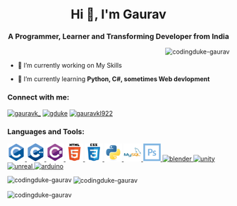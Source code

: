<h1 align="center">Hi 👋, I'm Gaurav</h1>
<h3 align="center">A Programmer, Learner and Transforming Developer from India</h3>

<p align="right"> <img src="https://komarev.com/ghpvc/?username=codingduke-gaurav&label=Profile%20views&color=0e75b6&style=flat" alt="codingduke-gaurav" /> </p>

- 🔭 I’m currently working on My Skills

- 🌱 I’m currently learning **Python, C#, sometimes Web devlopment**


<h3 align="left">Connect with me:</h3>
<p align="left">
<a href="https://instagram.com/gauravk_" target="blank"><img align="center" src="https://raw.githubusercontent.com/rahuldkjain/github-profile-readme-generator/master/src/images/icons/Social/instagram.svg" alt="gauravk_" height="30" width="40" /></a>
<a href="https://www.codechef.com/users/gduke" target="blank"><img align="center" src="https://cdn.jsdelivr.net/npm/simple-icons@3.1.0/icons/codechef.svg" alt="gduke" height="30" width="40" /></a>
<a href="https://www.hackerrank.com/gauravkl922" target="blank"><img align="center" src="https://raw.githubusercontent.com/rahuldkjain/github-profile-readme-generator/master/src/images/icons/Social/hackerrank.svg" alt="gauravkl922" height="30" width="40" /></a>

</p>
<h3 align="left">Languages and Tools:</h3>
<p align="left">  <a href="https://www.cprogramming.com/" target="_blank" rel="noreferrer"> <img src="https://raw.githubusercontent.com/devicons/devicon/master/icons/c/c-original.svg" alt="c" width="40" height="40"/><a href="https://www.w3schools.com/cpp/" target="_blank" rel="noreferrer"> <img src="https://raw.githubusercontent.com/devicons/devicon/master/icons/cplusplus/cplusplus-original.svg" alt="cplusplus" width="40" height="40"/> </a>
<a href="https://www.w3schools.com/cs/" target="_blank" rel="noreferrer"> <img src="https://raw.githubusercontent.com/devicons/devicon/master/icons/csharp/csharp-original.svg" alt="csharp" width="40" height="40"/> <a href="https://www.w3.org/html/" target="_blank" rel="noreferrer"> <img src="https://raw.githubusercontent.com/devicons/devicon/master/icons/html5/html5-original-wordmark.svg" alt="html5" width="40" height="40"/> </a> 
<a href="https://www.w3schools.com/css/" target="_blank" rel="noreferrer"> <img src="https://raw.githubusercontent.com/devicons/devicon/master/icons/css3/css3-original-wordmark.svg" alt="css3" width="40" height="40"/> </a>
<a href="https://www.python.org" target="_blank" rel="noreferrer"> <img src="https://raw.githubusercontent.com/devicons/devicon/master/icons/python/python-original.svg" alt="python" width="40" height="40"/> </a> <a href="https://www.mysql.com/" target="_blank" rel="noreferrer"> <img src="https://raw.githubusercontent.com/devicons/devicon/master/icons/mysql/mysql-original-wordmark.svg" alt="mysql" width="40" height="40"/> </a>
<a href="https://www.photoshop.com/en" target="_blank" rel="noreferrer"> <img src="https://raw.githubusercontent.com/devicons/devicon/master/icons/photoshop/photoshop-line.svg" alt="photoshop" width="40" height="40"/> </a> 
<a href="https://www.blender.org/" target="_blank" rel="noreferrer"> <img src="https://download.blender.org/branding/community/blender_community_badge_white.svg" alt="blender" width="40" height="40"/> </a>
<a href="https://unity.com/" target="_blank" rel="noreferrer"> <img src="https://www.vectorlogo.zone/logos/unity3d/unity3d-icon.svg" alt="unity" width="40" height="40"/> </a> <a href="https://unrealengine.com/" target="_blank" rel="noreferrer"> <img src="https://raw.githubusercontent.com/kenangundogan/fontisto/036b7eca71aab1bef8e6a0518f7329f13ed62f6b/icons/svg/brand/unreal-engine.svg" alt="unreal" width="40" height="40"/> </a>
<a href="https://www.arduino.cc/" target="_blank" rel="noreferrer"> <img src="https://cdn.worldvectorlogo.com/logos/arduino-1.svg" alt="arduino" width="40" height="40"/> </a> </p>
<p><img align="left" src="https://github-readme-stats.vercel.app/api/top-langs?username=codingduke-gaurav&show_icons=true&locale=en&layout=compact" alt="codingduke-gaurav" /></p>

<p>&nbsp;<img align="center" src="https://github-readme-stats.vercel.app/api?username=codingduke-gaurav&show_icons=true&locale=en" alt="codingduke-gaurav" /></p>

<p><img align="center" src="https://github-readme-streak-stats.herokuapp.com/?user=codingduke-gaurav&" alt="codingduke-gaurav" /></p>
